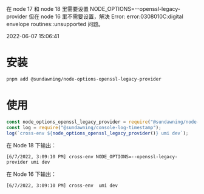 在 node 17 和 node 18 里需要设置
NODE_OPTIONS=--openssl-legacy-provider
但在 node 16 里不需要设置，解决
Error: error:0308010C:digital envelope routines::unsupported
问题。

2022-06-07 15:06:41

# 安装

```sh
pnpm add @sundawning/node-options-openssl-legacy-provider
```

# 使用

```js
const node_options_openssl_legacy_provider = require("@sundawning/node-options-openssl-legacy-provider");
const log = require("@sundawning/console-log-timestamp");
log(`cross-env ${node_options_openssl_legacy_provider()} umi dev`);
```

在 Node 18 下输出：

```
[6/7/2022, 3:09:10 PM] cross-env NODE_OPTIONS=--openssl-legacy-provider umi dev
```

在 Node 16 下输出：

```
[6/7/2022, 3:09:10 PM] cross-env  umi dev
```
